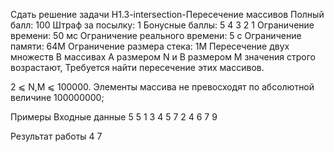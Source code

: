 Сдать решение задачи H1.3-intersection-Пересечение массивов
Полный балл:	100
Штраф за посылку:	1
Бонусные баллы:	5 4 3 2 1
Ограничение времени:	50 мс
Ограничение реального времени:	5 с
Ограничение памяти:	64M
Ограничение размера стека:	1M
Пересечение двух множеств
В массивах A размером N и B размером M значения строго возрастают, Требуется найти пересечение этих массивов.

2 ⩽ N,M ⩽ 100000. Элементы массива не превосходят по абсолютной величине 100000000;

Примеры
Входные данные
5
5
1 3 4 5 7
2 4 6 7 9
    
Результат работы
4 7